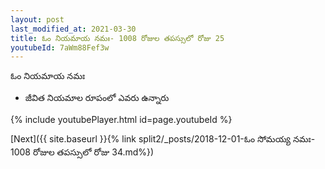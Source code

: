 ```yaml
---
layout: post
last_modified_at: 2021-03-30
title: ఓం నియమాయ నమః- 1008 రోజుల తపస్సులో రోజు 25
youtubeId: 7aWm88Fef3w
---
```

 
 
 ఓం నియమాయ నమః  
 
 -  జీవిత నియమాల రూపంలో ఎవరు ఉన్నారు 
 
  
 
  
 
 
 
 
 
 


{% include youtubePlayer.html id=page.youtubeId %}
 
[Next]({{ site.baseurl }}{% link  split2/_posts/2018-12-01-ఓం సోమయ్య నమః- 1008 రోజుల తపస్సులో రోజు 34.md%})
 
